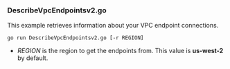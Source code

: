 ### DescribeVpcEndpointsv2.go

This example retrieves information about your VPC endpoint connections.

`go run DescribeVpcEndpointsv2.go [-r REGION]`

- _REGION_ is the region to get the endpoints from.
  This value is **us-west-2** by default.